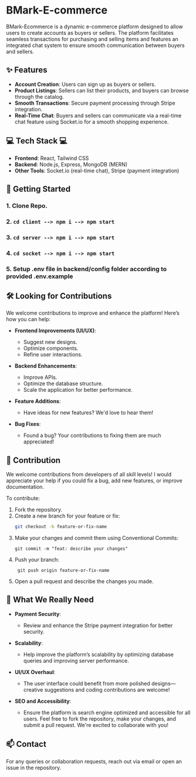 # BMark-E-commerce

BMark-Ecommerce is a dynamic e-commerce platform designed to allow users to create accounts as buyers or sellers. The platform facilitates seamless transactions for purchasing and selling items and features an integrated chat system to ensure smooth communication between buyers and sellers.

## ✨ Features

- **Account Creation**: Users can sign up as buyers or sellers.
- **Product Listings**: Sellers can list their products, and buyers can browse through the catalog.
- **Smooth Transactions**: Secure payment processing through Stripe integration.
- **Real-Time Chat**: Buyers and sellers can communicate via a real-time chat feature using Socket.io for a smooth shopping experience.

## 💻 Tech Stack 💻

- **Frontend**: React, Tailwind CSS
- **Backend**: Node.js, Express, MongoDB (MERN)
- **Other Tools**: Socket.io (real-time chat), Stripe (payment integration)

## 🚀 Getting Started

### 1. Clone Repo.
### 2. `cd client --> npm i --> npm start`
### 3. `cd server --> npm i --> npm start`
### 4. `cd socket --> npm i --> npm start`
### 5. Setup .env file in backend/config folder according to provided .env.example

   ## 🛠️ Looking for Contributions

We welcome contributions to improve and enhance the platform! Here’s how you can help:

- **Frontend Improvements (UI/UX)**: 
  - Suggest new designs.
  - Optimize components.
  - Refine user interactions.

- **Backend Enhancements**: 
  - Improve APIs.
  - Optimize the database structure.
  - Scale the application for better performance.

- **Feature Additions**: 
  - Have ideas for new features? We'd love to hear them!

- **Bug Fixes**: 
  - Found a bug? Your contributions to fixing them are much appreciated!


## 🤝 Contribution

We welcome contributions from developers of all skill levels! I would appreciate your help if you could fix a bug, add new features, or improve documentation. 

To contribute:

1. Fork the repository.
2. Create a new branch for your feature or fix:
   ```sh
   git checkout -b feature-or-fix-name
3. Make your changes and commit them using Conventional Commits:
   ```
   git commit -m "feat: describe your changes"
4. Push your branch:
   ```
    git push origin feature-or-fix-name
5. Open a pull request and describe the changes you made.
   
 

  ## 🔧 What We Really Need

- **Payment Security**: 
  - Review and enhance the Stripe payment integration for better security.

- **Scalability**: 
  - Help improve the platform’s scalability by optimizing database queries and improving server performance.

- **UI/UX Overhaul**: 
  - The user interface could benefit from more polished designs—creative suggestions and coding contributions are welcome!

- **SEO and Accessibility**: 
  - Ensure the platform is search engine optimized and accessible for all users.
Feel free to fork the repository, make your changes, and submit a pull request. We're excited to collaborate with you!

## 📫 Contact
For any queries or collaboration requests, reach out via email or open an issue in the repository.
